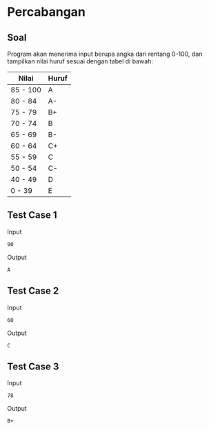 # Percabangan

## Soal

Program akan menerima input berupa angka dari rentang 0-100, dan tampilkan nilai huruf sesuai dengan tabel di bawah:

Nilai    | Huruf
---------|-------
85 - 100 | A
80 - 84  | A-
75 - 79  | B+
70 - 74  | B
65 - 69  | B-
60 - 64  | C+
55 - 59  | C
50 - 54  | C-
40 - 49  | D
0 - 39   | E

## Test Case 1

Input

```
90
```

Output

```
A
```

## Test Case 2

Input

```
60
```

Output

```
C
```

## Test Case 3

Input

```
78
```

Output

```
B+
```